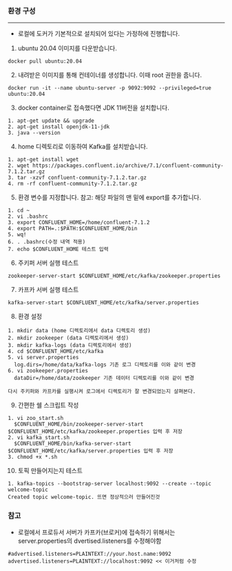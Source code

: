 ### 환경 구성

<hr>

- 로컬에 도커가 기본적으로 설치되어 있다는 가정하에 진행합니다.

1. ubuntu 20.04 이미지를 다운받습니다.

 ```
 docker pull ubuntu:20.04
 ```
2. 내려받은 이미지를 통해 컨테이너를 생성합니다. 이때 root 권한을 줍니다.

```
docker run -it --name ubuntu-server -p 9092:9092 --privileged=true ubuntu:20.04
```

3. docker container로 접속했다면 JDK 11버전을 설치합니다.

```
1. apt-get update && upgrade
2. apt-get install openjdk-11-jdk
3. java --version
```

4. home 디렉토리로 이동하여 Kafka를 설치받습니다.
```
1. apt-get install wget
2. wget https://packages.confluent.io/archive/7.1/confluent-community-7.1.2.tar.gz
3. tar -xzvf confluent-community-7.1.2.tar.gz
4. rm -rf confluent-community-7.1.2.tar.gz
```

5. 환경 변수를 지정합니다. 참고: 해당 파일의 맨 밑에 export를 추가합니다.
```
1. cd ~
2. vi .bashrc
3. export CONFLUENT_HOME=/home/confluent-7.1.2
4. export PATH=.:$PATH:$CONFLUENT_HOME/bin
5. wq!
6. . .bashrc(수정 내역 적용)
7. echo $CONFLUENT_HOME 테스트 입력 
```

6. 주키퍼 서버 실행 테스트
```
zookeeper-server-start $CONFLUENT_HOME/etc/kafka/zookeeper.properties
```

7. 카프카 서버 실행 테스트
```
kafka-server-start $CONFLUENT_HOME/etc/kafka/server.properties
```

8. 환경 설정
```
1. mkdir data (home 디렉토리에서 data 디렉토리 생성)
2. mkdir zookeeper (data 디렉토리에서 생성)
3. mkdir kafka-logs (data 디렉토리에서 생성)
4. cd $CONFLUENT_HOME/etc/kafka
5. vi server.properties
  log.dirs=/home/data/kafka-logs 기존 로그 디렉토리를 이와 같이 변경
6. vi zookeeper.properties
  dataDir=/home/data/zookeeper 기존 데이터 디렉토리를 이와 같이 변경

다시 주키퍼와 카프카를 실행시켜 로그에서 디렉토리가 잘 변경되었는지 살펴본다.
```

9. 간편한 쉘 스크립트 작성
```
1. vi zoo_start.sh
  $CONFLUENT_HOME/bin/zookeeper-server-start $CONFLUENT_HOME/etc/kafka/zookeeper.properties 입력 후 저장
2. vi kafka_start.sh
  $CONFLUENT_HOME/bin/kafka-server-start $CONFLUENT_HOME/etc/kafka/server.properties 입력 후 저장
3. chmod +x *.sh
```

10. 토픽 만들어지는지 테스트
```
1. kafka-topics --bootstrap-server localhost:9092 --create --topic welcome-topic
Created topic welcome-topic. 뜨면 정상적으러 만들어진것
```

### 참고

- 로컬에서 프로듀서 서버가 카프카(브로커)에 접속하기 위해서는 server.properties의 dvertised.listeners를 수정해야함

```
#advertised.listeners=PLAINTEXT://your.host.name:9092 
advertised.listeners=PLAINTEXT://localhost:9092 << 이거처럼 수정
```


